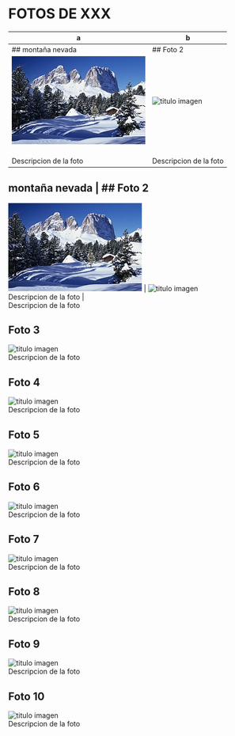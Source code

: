 # FOTOS DE XXX
a                                         | b
---                                       | ---
## montaña nevada                         | ## Foto 2
![montaña nevada](./fotos/paisaje1.jpg)   | ![titulo imagen](./fotos/delaimagen.jpg)
<br>Descripcion de la foto                | <br>Descripcion de la foto

## montaña nevada                         | ## Foto 2
![montaña nevada](./fotos/paisaje1.jpg)   | ![titulo imagen](./fotos/delaimagen.jpg)
<br>Descripcion de la foto                | <br>Descripcion de la foto

## Foto 3
![titulo imagen](./fotos/delaimagen.jpg)
<br>Descripcion de la foto

## Foto 4
![titulo imagen](./fotos/delaimagen.jpg)
<br>Descripcion de la foto

## Foto 5
![titulo imagen](./fotos/delaimagen.jpg)
<br>Descripcion de la foto

## Foto 6
![titulo imagen](./fotos/delaimagen.jpg)
<br>Descripcion de la foto

## Foto 7
![titulo imagen](./fotos/delaimagen.jpg)
<br>Descripcion de la foto

## Foto 8
![titulo imagen](./fotos/delaimagen.jpg)
<br>Descripcion de la foto

## Foto 9
![titulo imagen](./fotos/delaimagen.jpg)
<br>Descripcion de la foto

## Foto 10
![titulo imagen](./fotos/delaimagen.jpg)
<br>Descripcion de la foto

